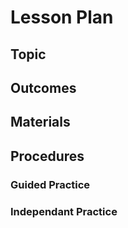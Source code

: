 # Lesson Plan
## Topic
## Outcomes

## Materials

## Procedures

### Guided Practice

### Independant Practice
